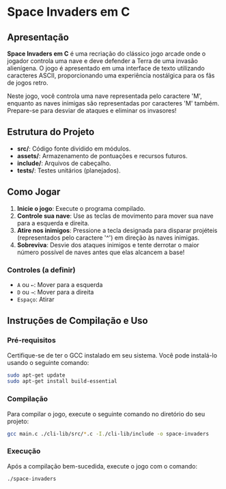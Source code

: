 # Space Invaders em C

## Apresentação

**Space Invaders em C** é uma recriação do clássico jogo arcade onde o jogador controla uma nave e deve defender a Terra de uma invasão alienígena. O jogo é apresentado em uma interface de texto utilizando caracteres ASCII, proporcionando uma experiência nostálgica para os fãs de jogos retro.

Neste jogo, você controla uma nave representada pelo caractere 'M', enquanto as naves inimigas são representadas por caracteres 'M' também. Prepare-se para desviar de ataques e eliminar os invasores!

## Estrutura do Projeto

- **src/**: Código fonte dividido em módulos.
- **assets/**: Armazenamento de pontuações e recursos futuros.
- **include/**: Arquivos de cabeçalho.
- **tests/**: Testes unitários (planejados).

## Como Jogar

1. **Inicie o jogo**: Execute o programa compilado.
2. **Controle sua nave**: Use as teclas de movimento para mover sua nave para a esquerda e direita.
3. **Atire nos inimigos**: Pressione a tecla designada para disparar projéteis (representados pelo caractere '^') em direção às naves inimigas.
4. **Sobreviva**: Desvie dos ataques inimigos e tente derrotar o maior número possível de naves antes que elas alcancem a base!

### Controles (a definir)
- `A` ou `←`: Mover para a esquerda
- `D` ou `→`: Mover para a direita
- `Espaço`: Atirar

## Instruções de Compilação e Uso

### Pré-requisitos

Certifique-se de ter o GCC instalado em seu sistema. Você pode instalá-lo usando o seguinte comando:

```bash
sudo apt-get update
sudo apt-get install build-essential
```

### Compilação

Para compilar o jogo, execute o seguinte comando no diretório do seu projeto:

```bash
gcc main.c ./cli-lib/src/*.c -I./cli-lib/include -o space-invaders
```


### Execução

Após a compilação bem-sucedida, execute o jogo com o comando:

```bash
./space-invaders
```
